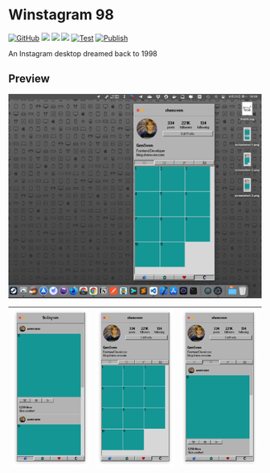 # Winstagram 98

[![GitHub](https://img.shields.io/github/license/shensven/winstagram_98)](./LICENSE)
[![](https://img.shields.io/github/package-json/dependency-version/shensven/winstagram_98/dev/electron)](./package.json)
[![](https://img.shields.io/github/package-json/dependency-version/shensven/winstagram_98/react)](./package.json)
[![](https://img.shields.io/github/package-json/dependency-version/shensven/winstagram_98/react-router-dom)](./package.json)
[![Test](https://github.com/shensven/winstagram_98/actions/workflows/test.yml/badge.svg?branch=dev)](https://github.com/shensven/winstagram_98/actions/workflows/test.yml)
[![Publish](https://github.com/shensven/winstagram_98/actions/workflows/publish.yml/badge.svg?branch=main)](https://github.com/shensven/winstagram_98/actions/workflows/publish.yml)

An Instagram desktop dreamed back to 1998

## Preview

![Screenshot 1](assets/screenshot/screenshot-0.png)

| ![Screenshot 1](assets/screenshot/screenshot-1.png) | ![Screenshot 1](assets/screenshot/screenshot-2.png) | ![Screenshot 1](assets/screenshot/screenshot-3.png) |
| :-------------------------------------------------: | :-------------------------------------------------: | :-------------------------------------------------: |
